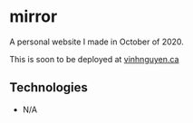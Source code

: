 # mirror

A personal website I made in October of 2020.

This is soon to be deployed at [vinhnguyen.ca](https://vinhnguyen.ca)

## Technologies

- N/A
